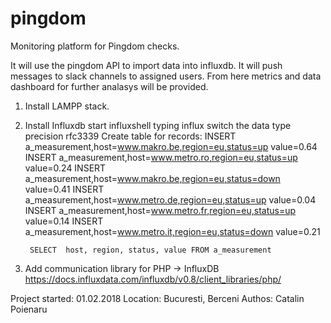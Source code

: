 # pingdom
Monitoring platform for Pingdom checks.

  It will use the pingdom API to import data into influxdb. It will push messages to slack channels to assigned users.
  From here metrics and data dashboard for further analasys will be provided.
  
1) Install LAMPP stack.
2) Install Influxdb
	start influxshell typing influx
	switch the data type
		precision rfc3339
	Create table for records:
		INSERT a_measurement,host=www.makro.be,region=eu,status=up value=0.64
		INSERT a_measurement,host=www.metro.ro,region=eu,status=up value=0.24
		INSERT a_measurement,host=www.makro.be,region=eu,status=down value=0.41
		INSERT a_measurement,host=www.metro.de,region=eu,status=up value=0.04
		INSERT a_measurement,host=www.metro.fr,region=eu,status=up value=0.14
		INSERT a_measurement,host=www.metro.it,region=eu,status=down value=0.21

		SELECT  host, region, status, value FROM a_measurement			
  
3) Add communication library for PHP -> InfluxDB
	https://docs.influxdata.com/influxdb/v0.8/client_libraries/php/ 
		
  
  Project started: 01.02.2018
  Location:        Bucuresti, Berceni
  Authos: Catalin Poienaru
